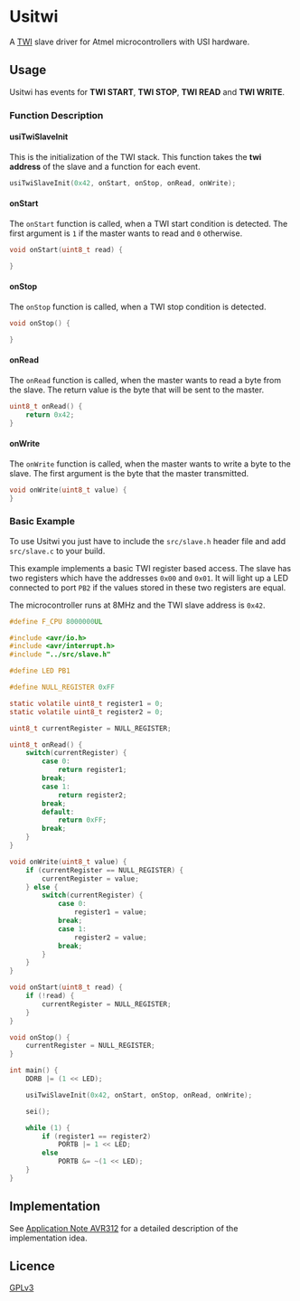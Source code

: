 
# Usitwi
A [TWI](http://en.wikipedia.org/wiki/I%C2%B2C)
slave driver for Atmel microcontrollers with USI hardware.

## Usage
Usitwi has events for **TWI START**, **TWI STOP**, **TWI READ** and
**TWI WRITE**.

### Function Description

#### usiTwiSlaveInit

This is the initialization of the TWI stack. This function takes the
**twi address** of the slave and a function for each event.

```c
usiTwiSlaveInit(0x42, onStart, onStop, onRead, onWrite);
```

#### onStart

The `onStart` function is called, when a TWI start condition is detected.
The first argument is `1` if the master wants to read and `0` otherwise.

```c
void onStart(uint8_t read) {

}
```

#### onStop

The `onStop` function is called, when a TWI stop condition is detected.

```c
void onStop() {

}
```

#### onRead

The `onRead` function is called, when the master wants to read a byte from
the slave. The return value is the byte that will be sent to the master.

```c
uint8_t onRead() {
	return 0x42;
}
```

#### onWrite

The `onWrite` function is called, when the master wants to write a byte
to the slave. The first argument is the byte that the master transmitted.

```c
void onWrite(uint8_t value) {
}
```

### Basic Example

To use Usitwi you just have to include the `src/slave.h` header file and
add `src/slave.c` to your build.

This example implements a basic TWI register based access. The slave has
two registers which have the addresses `0x00` and `0x01`. It will light
up a LED connected to port `PB2` if the values stored in these two
registers are equal.

The microcontroller runs at 8MHz and the TWI slave address is `0x42`.

```c
#define F_CPU 8000000UL

#include <avr/io.h>
#include <avr/interrupt.h>
#include "../src/slave.h"

#define LED PB1

#define NULL_REGISTER 0xFF

static volatile uint8_t register1 = 0;
static volatile uint8_t register2 = 0;

uint8_t currentRegister = NULL_REGISTER;

uint8_t onRead() {
	switch(currentRegister) {
		case 0:
			return register1;
		break;
		case 1:
			return register2;
		break;
		default:
			return 0xFF;
		break;
	}
}

void onWrite(uint8_t value) {
	if (currentRegister == NULL_REGISTER) {
		currentRegister = value;
	} else {
		switch(currentRegister) {
			case 0:
				register1 = value;
			break;
			case 1:
				register2 = value;
			break;
		}
	}
}

void onStart(uint8_t read) {
	if (!read) {
		currentRegister = NULL_REGISTER;
	}
}

void onStop() {
	currentRegister = NULL_REGISTER;
}

int main() {
	DDRB |= (1 << LED);

	usiTwiSlaveInit(0x42, onStart, onStop, onRead, onWrite);

	sei();

	while (1) {
		if (register1 == register2)
			PORTB |= 1 << LED;
		else
			PORTB &= ~(1 << LED);
	}
}
```

## Implementation
See [Application Note AVR312](http://www.atmel.com/Images/doc2560.pdf) for a detailed description of the implementation idea.

## Licence

[GPLv3](http://www.gnu.org/licenses/gpl.html)

